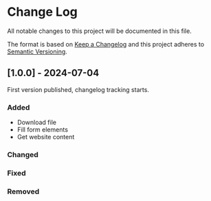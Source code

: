 # Change Log
All notable changes to this project will be documented in this file.
 
The format is based on [Keep a Changelog](https://keepachangelog.com/)
and this project adheres to [Semantic Versioning](https://semver.org/).
 
## [1.0.0] - 2024-07-04
 
First version published, changelog tracking starts.
 
### Added
- Download file
- Fill form elements
- Get website content
 
### Changed
 
### Fixed

### Removed
